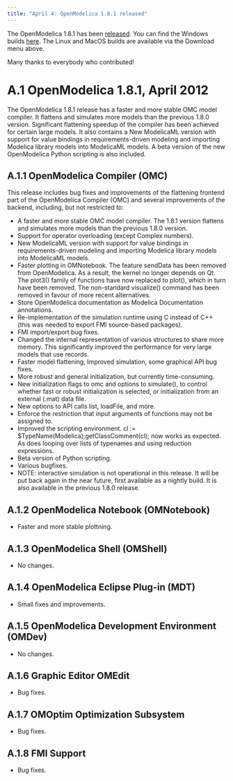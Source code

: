 ```yaml
---
title: "April 4: OpenModelica 1.8.1 released"
---
```

<p>The OpenModelica 1.8.1 has been <a href="http://build.openmodelica.org/omc/builds/windows/releases/1.8.1/" target="_blank">released</a>. You can find the Windows builds&nbsp;<a href="http://build.openmodelica.org/omc/builds/windows/releases/1.8.1/" target="_blank">here</a>. The Linux and MacOS builds are available via the Download menu above.</p>
<p>Many thanks to everybody who contributed!</p>
<h1><span lang="SV">A.1<span style="font: 7pt;"> </span></span><span lang="SV">OpenModelica 1.8.1, April 2012</span></h1>
<p>The OpenModelica 1.8.1 release has a faster and more stable OMC model compiler. It flattens and simulates more models than the previous 1.8.0 version. Significant flattening speedup of the compiler has been achieved for certain large models. It also contains a New ModelicaML version with support for value bindings in requirements-driven modeling and importing Modelica library models into ModelicaML models. A beta version of the new OpenModelica Python scripting is also included.</p>
<h2><span lang="SV">A.1.1<span style="font: 7pt;"> </span></span><span lang="SV">OpenModelica Compiler (OMC)</span></h2>
<p>This release includes bug fixes and improvements of the flattening frontend part of the OpenModelica Compiler (OMC) and several improvements of the backend, including, but not restricted to:</p>
<ul>
<li>A faster and more stable OMC model compiler. The 1.8.1 version flattens and simulates more models than the previous 1.8.0 version.</li>
<li>Support for operator overloading (except Complex numbers).</li>
<li>New ModelicaML version with support for value bindings in requirements-driven modeling and importing Modelica library models into ModelicaML models.</li>
<li>Faster plotting in OMNotebook. The feature sendData has been removed from OpenModelica. As a result, the kernel no longer depends on Qt. The plot3() family of functions have now replaced to plot(), which in turn have been removed. The non-standard visualize() command has been removed in favour of more recent alternatives.</li>
<li>Store OpenModelica documentation as Modelica Documentation annotations.</li>
<li>Re-implementation of the simulation runtime using C instead of C++ (this was needed to export FMI source-based packages).</li>
<li>FMI import/export bug fixes.</li>
<li>Changed the internal representation of various structures to share more memory. This significantly improved the performance for very large models that use records.</li>
<li>Faster model flattening, Improved simulation, some graphical API bug fixes.</li>
<li>More robust and general initialization, but currently time-consuming.</li>
<li>New initialization flags to omc and options to simulate(), to control whether fast or robust initialization is selected, or initialization from an external (.mat) data file.</li>
<li>New options to API calls list, loadFile, and more.</li>
<li>Enforce the restriction that input arguments of functions may not be assigned to.</li>
<li>Improved the scripting environment. cl := $TypeName(Modelica);getClassComment(cl); now works as expected. As does looping over lists of typenames and using reduction expressions.</li>
<li>Beta version of Python scripting.</li>
<li>Various bugfixes.</li>
<li>NOTE: interactive simulation is not operational in this release. It will be put back again in the near future, first available as a nightly build. It is also available in the previous 1.8.0 release.</li>
</ul>
<h2><span lang="SV">A.1.2<span style="font: 7pt;"> </span></span><span lang="SV">OpenModelica Notebook (OMNotebook)</span></h2>
<ul>
<li><span lang="SV">Faster and more stable plottning.</span></li>
</ul>
<h2><span lang="SV">A.1.3<span style="font: 7pt;"> </span></span><span lang="SV">OpenModelica Shell (OMShell)</span></h2>
<ul>
<li>No changes.</li>
</ul>
<h2>A.1.4<span style="font: 7pt;"> </span>OpenModelica Eclipse Plug-in (MDT)</h2>
<ul>
<li>Small fixes and improvements.</li>
</ul>
<h2><span lang="SV">A.1.5<span style="font: 7pt;"> </span></span><span lang="SV">OpenModelica Development Environment (OMDev)</span></h2>
<ul>
<li>No changes.</li>
</ul>
<h2><span lang="SV">A.1.6<span style="font: 7pt;"> </span></span><span lang="SV">Graphic Editor OMEdit</span></h2>
<ul>
<li>Bug fixes.</li>
</ul>
<h2><span lang="SV">A.1.7<span style="font: 7pt;"> </span></span><span lang="SV">OMOptim Optimization Subsystem</span></h2>
<ul>
<li>Bug fixes.</li>
</ul>
<h2><span lang="SV">A.1.8<span style="font: 7pt;"> </span></span><span lang="SV">FMI Support</span></h2>
<ul>
<li>Bug fixes.</li>
</ul>